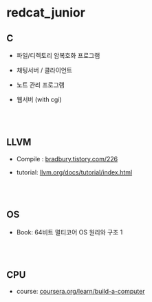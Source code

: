 # redcat_junior

## C

+ 파일/디렉토리 암복호화 프로그램

+ 채팅서버 / 클라이언트

+ 노트 관리 프로그램

+ 웹서버 (with cgi)

<br><br>

## LLVM

+ Compile : <a href="https://bradbury.tistory.com/226">bradbury.tistory.com/226</a>

+ tutorial: <a href="https://llvm.org/docs/tutorial/index.html">llvm.org/docs/tutorial/index.html</a>

<br><br>

## OS

+ Book: 64비트 멀티코어 OS 원리와 구조 1


<br><br>

## CPU

+ course: <a href="https://www.coursera.org/learn/build-a-computer">coursera.org/learn/build-a-computer</a>

